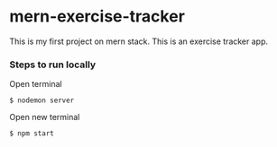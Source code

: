 # mern-exercise-tracker
This is my first project on mern stack. This is an exercise tracker app.

### Steps to run locally
Open terminal
```$ cd Exercise-Tracker/mern-exercise-tracker/backend
$ nodemon server
```

Open new terminal

```$ cd Exercise-Tracker/mern-exercise-tracker
$ npm start
```

